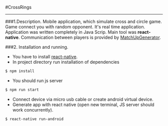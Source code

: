 #CrossRings
***
###1.Description.
Mobile application, which simulate cross and circle game. Game  connect you
with random opponent. It's real time application. Application was written completely in Java Scrip.
Main tool was **react-native**. Communication between players is provided by [MatchUpGenerator]().

###2. Installation and running.
 - You have to install [react-native](https://github.com/lukw34/MatchUpGenerator).
 - In project directory run installation of dependencies

```bash 
$ npm install
```
 - You should run js server

```bash
$ npm run start
```
 - Connect device via micro usb cable or create android virtual device.
 - Generate app with react native (open new terminal, JS server should work concurrently).

```bash        
$ react-native run-android
```            